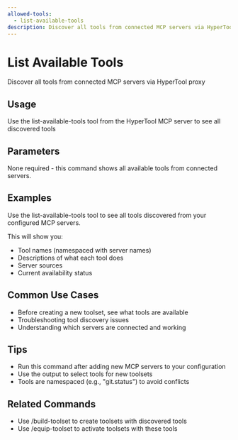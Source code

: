 ```yaml
---
allowed-tools:
  - list-available-tools
description: Discover all tools from connected MCP servers via HyperTool proxy
---
```


# List Available Tools

Discover all tools from connected MCP servers via HyperTool proxy

## Usage
Use the list-available-tools tool from the HyperTool MCP server to see all discovered tools

## Parameters
None required - this command shows all available tools from connected servers.

## Examples
Use the list-available-tools tool to see all tools discovered from your configured MCP servers.

This will show you:
- Tool names (namespaced with server names)
- Descriptions of what each tool does
- Server sources
- Current availability status

## Common Use Cases
- Before creating a new toolset, see what tools are available
- Troubleshooting tool discovery issues
- Understanding which servers are connected and working

## Tips
- Run this command after adding new MCP servers to your configuration
- Use the output to select tools for new toolsets
- Tools are namespaced (e.g., "git.status") to avoid conflicts

## Related Commands
- Use /build-toolset to create toolsets with discovered tools
- Use /equip-toolset to activate toolsets with these tools
